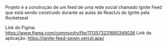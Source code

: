Projeto é a construção de um feed de uma rede social chamado Ignite Feed que está sendo construido durante as aulas de ReactJs do Ignite pela Rocketseat

Link do Figma: https://www.figma.com/community/file/1113573231685349036
Link da aplicação: https://ignite-feed-seven.vercel.app/